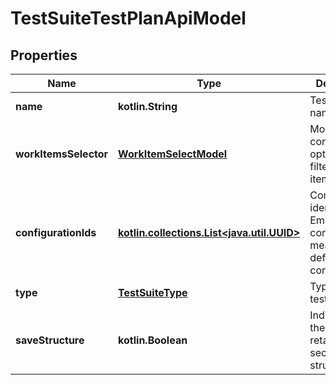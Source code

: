 
# TestSuiteTestPlanApiModel

## Properties
| Name | Type | Description | Notes |
| ------------ | ------------- | ------------- | ------------- |
| **name** | **kotlin.String** | Test suite nane |  |
| **workItemsSelector** | [**WorkItemSelectModel**](WorkItemSelectModel.md) | Model containing options to filter work items |  |
| **configurationIds** | [**kotlin.collections.List&lt;java.util.UUID&gt;**](java.util.UUID.md) | Configuration identifiers. Empty configurations means using default configurations |  [optional] |
| **type** | [**TestSuiteType**](TestSuiteType.md) | Type of the test suite |  [optional] |
| **saveStructure** | **kotlin.Boolean** | Indicates if the test suite retains section tree structure |  [optional] |



